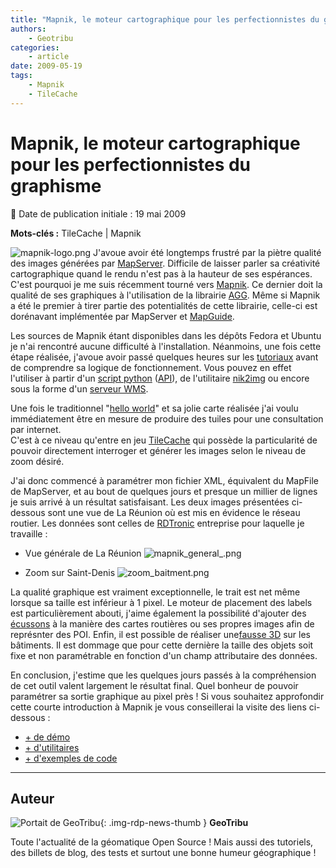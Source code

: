 ```yaml
---
title: "Mapnik, le moteur cartographique pour les perfectionnistes du graphisme"
authors:
    - Geotribu
categories:
    - article
date: 2009-05-19
tags:
    - Mapnik
    - TileCache
---
```


# Mapnik, le moteur cartographique pour les perfectionnistes du graphisme

:calendar: Date de publication initiale : 19 mai 2009

**Mots-clés :** TileCache | Mapnik

![mapnik-logo.png](https://cdn.geotribu.fr/img/Blog/Mapnik/mapnik-logo.png) J'avoue avoir été longtemps frustré par la piètre qualité des images générées par [MapServer](http://mapserver.org/). Difficile de laisser parler sa créativité cartographique quand le rendu n'est pas à la hauteur de ses espérances. C'est pourquoi je me suis récemment tourné vers [Mapnik](http://mapnik.org/). Ce dernier doit la qualité de ses graphiques à l'utilisation de la librairie [AGG](http://antigrain.com/). Même si Mapnik a été le premier à tirer partie des potentialités de cette librairie, celle-ci est dorénavant implémentée par MapServer et [MapGuide](http://mapguide.osgeo.org/).

Les sources de Mapnik étant disponibles dans les dépôts Fedora et Ubuntu je n'ai rencontré aucune difficulté à l'installation. Néanmoins, une fois cette étape réalisée, j'avoue avoir passé quelques heures sur les [tutoriaux](http://mapnik.org/documentation/) avant de comprendre sa logique de fonctionnement. Vous pouvez en effet l'utiliser à partir d'un [script python](http://trac.mapnik.org/wiki/GettingStarted) ([API](http://svn.mapnik.org/tags/release-0.6.0/docs/api_docs/python/index.html)), de l'utilitaire [nik2img](http://code.google.com/p/mapnik-utils/wiki/Nik2Img) ou encore sous la forme d'un [serveur WMS](http://trac.mapnik.org/wiki/OgcServer).

Une fois le traditionnel "[hello world](http://trac.mapnik.org/wiki/GettingStarted)" et sa jolie carte réalisée j'ai voulu immédiatement être en mesure de produire des tuiles pour une consultation par internet.  
C'est à ce niveau qu'entre en jeu [TileCache](http://tilecache.org/) qui possède la particularité de pouvoir directement interroger et générer les images selon le niveau de zoom désiré.

J'ai donc commencé à paramétrer mon fichier XML, équivalent du MapFile de MapServer, et au bout de quelques jours et presque un millier de lignes je suis arrivé à un résultat satisfaisant. Les deux images présentées ci-dessous sont une vue de La Réunion où est mis en évidence le réseau routier. Les données sont celles de [RDTronic](http://www.rdtronic.com/) entreprise pour laquelle je travaille :

* Vue générale de La Réunion
![mapnik_general_.png](https://cdn.geotribu.fr/img/Blog/Mapnik/mapnik_general_.png)

* Zoom sur Saint-Denis
![zoom_baitment.png](https://cdn.geotribu.fr/img/Blog/Mapnik/zoom_baitment.png)

La qualité graphique est vraiment exceptionnelle, le trait est net même lorsque sa taille est inférieur à 1 pixel. Le moteur de placement des labels est particulièrement abouti, j'aime également la possibilité d'ajouter des [écussons](http://trac.mapnik.org/wiki/ShieldSymbolizer) à la manière des cartes routières ou ses propres images afin de représnter des POI. Enfin, il est possible de réaliser une[fausse 3D](http://trac.mapnik.org/wiki/BuildingSymbolizer) sur les bâtiments. Il est dommage que pour cette dernière la taille des objets soit fixe et non paramétrable en fonction d'un champ attributaire des données.

En conclusion, j'estime que les quelques jours passés à la compréhension de cet outil valent largement le résultat final. Quel bonheur de pouvoir paramétrer sa sortie graphique au pixel près ! Si vous souhaitez approfondir cette courte introduction à Mapnik je vous conseillerai la visite des liens ci-dessous :

* [+ de démo](http://mapnik.org/demo/)
* [+ d'utilitaires](http://code.google.com/p/mapnik-utils/)
* [+ d'exemples de code](http://mapnik-utils.googlecode.com/svn/example_code/)

----

## Auteur

![Portait de GeoTribu](https://cdn.geotribu.fr/img/internal/charte/geotribu_logo_64x64.png){: .img-rdp-news-thumb }
**GeoTribu**

Toute l'actualité de la géomatique Open Source ! Mais aussi des tutoriels, des billets de blog, des tests et surtout une bonne humeur géographique !
